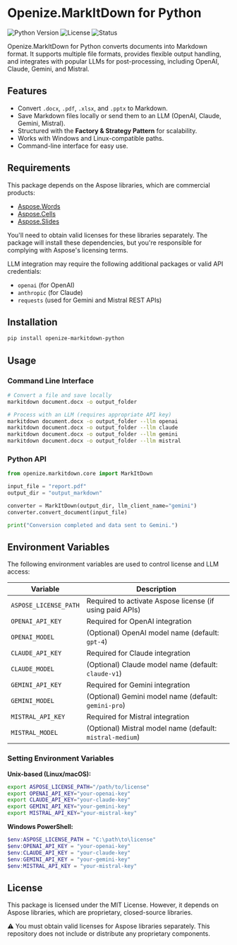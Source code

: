 # Openize.MarkItDown for Python

![Python Version](https://img.shields.io/badge/python-3.12+-blue)
![License](https://img.shields.io/badge/license-MIT-green)
![Status](https://img.shields.io/badge/status-alpha-orange)

Openize.MarkItDown for Python converts documents into Markdown format. It supports multiple file formats, provides flexible output handling, and integrates with popular LLMs for post-processing, including OpenAI, Claude, Gemini, and Mistral.

## Features

- Convert `.docx`, `.pdf`, `.xlsx`, and `.pptx` to Markdown.
- Save Markdown files locally or send them to an LLM (OpenAI, Claude, Gemini, Mistral).
- Structured with the **Factory & Strategy Pattern** for scalability.
- Works with Windows and Linux-compatible paths.
- Command-line interface for easy use.

## Requirements

This package depends on the Aspose libraries, which are commercial products:

- [Aspose.Words](https://purchase.aspose.com/buy/words/python)
- [Aspose.Cells](https://purchase.aspose.com/buy/cells/python)
- [Aspose.Slides](https://purchase.aspose.com/buy/slides/python)

You'll need to obtain valid licenses for these libraries separately. The package will install these dependencies, but you're responsible for complying with Aspose's licensing terms.

LLM integration may require the following additional packages or valid API credentials:

- `openai` (for OpenAI)
- `anthropic` (for Claude)
- `requests` (used for Gemini and Mistral REST APIs)

## Installation

```bash
pip install openize-markitdown-python
```

## Usage

### Command Line Interface

```bash
# Convert a file and save locally
markitdown document.docx -o output_folder

# Process with an LLM (requires appropriate API key)
markitdown document.docx -o output_folder --llm openai
markitdown document.docx -o output_folder --llm claude
markitdown document.docx -o output_folder --llm gemini
markitdown document.docx -o output_folder --llm mistral
```

### Python API

```python
from openize.markitdown.core import MarkItDown

input_file = "report.pdf"
output_dir = "output_markdown"

converter = MarkItDown(output_dir, llm_client_name="gemini")
converter.convert_document(input_file)

print("Conversion completed and data sent to Gemini.")
```

## Environment Variables

The following environment variables are used to control license and LLM access:

| Variable            | Description                                                |
|---------------------|------------------------------------------------------------|
| `ASPOSE_LICENSE_PATH` | Required to activate Aspose license (if using paid APIs)  |
| `OPENAI_API_KEY`     | Required for OpenAI integration                            |
| `OPENAI_MODEL`       | (Optional) OpenAI model name (default: `gpt-4`)            |
| `CLAUDE_API_KEY`     | Required for Claude integration                            |
| `CLAUDE_MODEL`       | (Optional) Claude model name (default: `claude-v1`)        |
| `GEMINI_API_KEY`     | Required for Gemini integration                            |
| `GEMINI_MODEL`       | (Optional) Gemini model name (default: `gemini-pro`)       |
| `MISTRAL_API_KEY`    | Required for Mistral integration                           |
| `MISTRAL_MODEL`      | (Optional) Mistral model name (default: `mistral-medium`)  |

### Setting Environment Variables

**Unix-based (Linux/macOS):**
```bash
export ASPOSE_LICENSE_PATH="/path/to/license"
export OPENAI_API_KEY="your-openai-key"
export CLAUDE_API_KEY="your-claude-key"
export GEMINI_API_KEY="your-gemini-key"
export MISTRAL_API_KEY="your-mistral-key"
```

**Windows PowerShell:**
```powershell
$env:ASPOSE_LICENSE_PATH = "C:\path\to\license"
$env:OPENAI_API_KEY = "your-openai-key"
$env:CLAUDE_API_KEY = "your-claude-key"
$env:GEMINI_API_KEY = "your-gemini-key"
$env:MISTRAL_API_KEY = "your-mistral-key"
```

## License

This package is licensed under the MIT License. However, it depends on Aspose libraries, which are proprietary, closed-source libraries.

⚠️ You must obtain valid licenses for Aspose libraries separately. This repository does not include or distribute any proprietary components.
